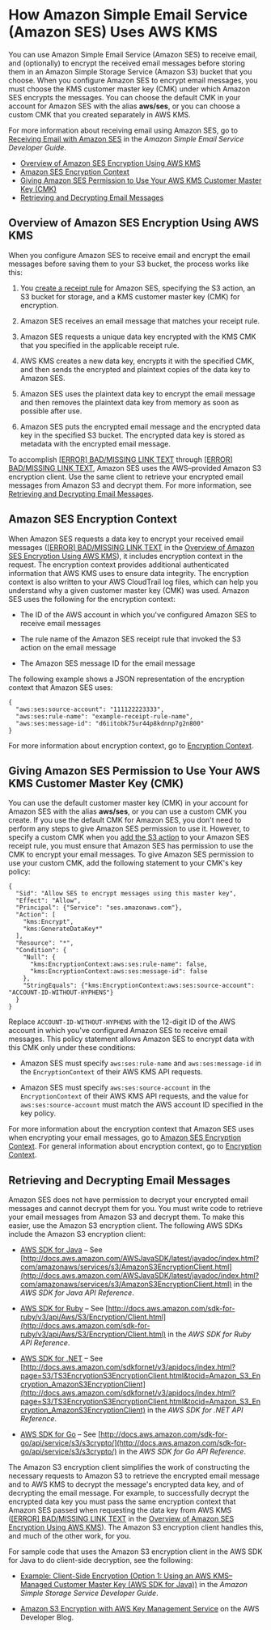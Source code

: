 # How Amazon Simple Email Service \(Amazon SES\) Uses AWS KMS<a name="services-ses"></a>

You can use Amazon Simple Email Service \(Amazon SES\) to receive email, and \(optionally\) to encrypt the received email messages before storing them in an Amazon Simple Storage Service \(Amazon S3\) bucket that you choose\. When you configure Amazon SES to encrypt email messages, you must choose the KMS customer master key \(CMK\) under which Amazon SES encrypts the messages\. You can choose the default CMK in your account for Amazon SES with the alias **aws/ses**, or you can choose a custom CMK that you created separately in AWS KMS\.

For more information about receiving email using Amazon SES, go to [Receiving Email with Amazon SES](http://docs.aws.amazon.com/ses/latest/DeveloperGuide/receiving-email.html) in the *Amazon Simple Email Service Developer Guide*\.


+ [Overview of Amazon SES Encryption Using AWS KMS](#services-ses-overview)
+ [Amazon SES Encryption Context](#services-ses-encryptioncontext)
+ [Giving Amazon SES Permission to Use Your AWS KMS Customer Master Key \(CMK\)](#services-ses-permissions)
+ [Retrieving and Decrypting Email Messages](#services-ses-decrypt)

## Overview of Amazon SES Encryption Using AWS KMS<a name="services-ses-overview"></a>

When you configure Amazon SES to receive email and encrypt the email messages before saving them to your S3 bucket, the process works like this:

1. You [create a receipt rule](http://docs.aws.amazon.com/ses/latest/DeveloperGuide/receiving-email-receipt-rules.html) for Amazon SES, specifying the S3 action, an S3 bucket for storage, and a KMS customer master key \(CMK\) for encryption\.

1. Amazon SES receives an email message that matches your receipt rule\.

1. Amazon SES requests a unique data key encrypted with the KMS CMK that you specified in the applicable receipt rule\.

1. AWS KMS creates a new data key, encrypts it with the specified CMK, and then sends the encrypted and plaintext copies of the data key to Amazon SES\.

1. Amazon SES uses the plaintext data key to encrypt the email message and then removes the plaintext data key from memory as soon as possible after use\.

1. Amazon SES puts the encrypted email message and the encrypted data key in the specified S3 bucket\. The encrypted data key is stored as metadata with the encrypted email message\.

To accomplish [[ERROR] BAD/MISSING LINK TEXT](#SES-requests-data-key) through [[ERROR] BAD/MISSING LINK TEXT](#SES-puts-message-in-bucket), Amazon SES uses the AWS–provided Amazon S3 encryption client\. Use the same client to retrieve your encrypted email messages from Amazon S3 and decrypt them\. For more information, see [Retrieving and Decrypting Email Messages](#services-ses-decrypt)\.

## Amazon SES Encryption Context<a name="services-ses-encryptioncontext"></a>

When Amazon SES requests a data key to encrypt your received email messages \([[ERROR] BAD/MISSING LINK TEXT](#SES-requests-data-key) in the [Overview of Amazon SES Encryption Using AWS KMS](#services-ses-overview)\), it includes encryption context in the request\. The encryption context provides additional authenticated information that AWS KMS uses to ensure data integrity\. The encryption context is also written to your AWS CloudTrail log files, which can help you understand why a given customer master key \(CMK\) was used\. Amazon SES uses the following for the encryption context:

+ The ID of the AWS account in which you've configured Amazon SES to receive email messages

+ The rule name of the Amazon SES receipt rule that invoked the S3 action on the email message

+ The Amazon SES message ID for the email message

The following example shows a JSON representation of the encryption context that Amazon SES uses:

```
{
  "aws:ses:source-account": "111122223333",
  "aws:ses:rule-name": "example-receipt-rule-name",
  "aws:ses:message-id": "d6iitobk75ur44p8kdnnp7g2n800"
}
```

For more information about encryption context, go to [Encryption Context](encryption-context.md)\.

## Giving Amazon SES Permission to Use Your AWS KMS Customer Master Key \(CMK\)<a name="services-ses-permissions"></a>

You can use the default customer master key \(CMK\) in your account for Amazon SES with the alias **aws/ses**, or you can use a custom CMK you create\. If you use the default CMK for Amazon SES, you don't need to perform any steps to give Amazon SES permission to use it\. However, to specify a custom CMK when you [add the S3 action](http://docs.aws.amazon.com/ses/latest/DeveloperGuide/receiving-email-action-s3.html) to your Amazon SES receipt rule, you must ensure that Amazon SES has permission to use the CMK to encrypt your email messages\. To give Amazon SES permission to use your custom CMK, add the following statement to your CMK's key policy:

```
{
  "Sid": "Allow SES to encrypt messages using this master key",
  "Effect": "Allow",
  "Principal": {"Service": "ses.amazonaws.com"},
  "Action": [
    "kms:Encrypt",
    "kms:GenerateDataKey*"
  ],
  "Resource": "*",
  "Condition": {
    "Null": {
      "kms:EncryptionContext:aws:ses:rule-name": false,
      "kms:EncryptionContext:aws:ses:message-id": false
    },
    "StringEquals": {"kms:EncryptionContext:aws:ses:source-account": "ACCOUNT-ID-WITHOUT-HYPHENS"}
  }
}
```

Replace `ACCOUNT-ID-WITHOUT-HYPHENS` with the 12\-digit ID of the AWS account in which you've configured Amazon SES to receive email messages\. This policy statement allows Amazon SES to encrypt data with this CMK only under these conditions:

+ Amazon SES must specify `aws:ses:rule-name` and `aws:ses:message-id` in the `EncryptionContext` of their AWS KMS API requests\.

+ Amazon SES must specify `aws:ses:source-account` in the `EncryptionContext` of their AWS KMS API requests, and the value for `aws:ses:source-account` must match the AWS account ID specified in the key policy\.

For more information about the encryption context that Amazon SES uses when encrypting your email messages, go to [Amazon SES Encryption Context](#services-ses-encryptioncontext)\. For general information about encryption context, go to [Encryption Context](encryption-context.md)\.

## Retrieving and Decrypting Email Messages<a name="services-ses-decrypt"></a>

Amazon SES does not have permission to decrypt your encrypted email messages and cannot decrypt them for you\. You must write code to retrieve your email messages from Amazon S3 and decrypt them\. To make this easier, use the Amazon S3 encryption client\. The following AWS SDKs include the Amazon S3 encryption client:

+ [AWS SDK for Java](https://aws.amazon.com/sdk-for-java/) – See [http://docs.aws.amazon.com/AWSJavaSDK/latest/javadoc/index.html?com/amazonaws/services/s3/AmazonS3EncryptionClient.html](http://docs.aws.amazon.com/AWSJavaSDK/latest/javadoc/index.html?com/amazonaws/services/s3/AmazonS3EncryptionClient.html) in the *AWS SDK for Java API Reference*\.

+ [AWS SDK for Ruby](https://aws.amazon.com/sdk-for-ruby/) – See [http://docs.aws.amazon.com/sdk-for-ruby/v3/api/Aws/S3/Encryption/Client.html](http://docs.aws.amazon.com/sdk-for-ruby/v3/api/Aws/S3/Encryption/Client.html) in the *AWS SDK for Ruby API Reference*\.

+ [AWS SDK for \.NET](https://aws.amazon.com/sdk-for-net/) – See [http://docs.aws.amazon.com/sdkfornet/v3/apidocs/index.html?page=S3/TS3EncryptionS3EncryptionClient.html&tocid=Amazon_S3_Encryption_AmazonS3EncryptionClient](http://docs.aws.amazon.com/sdkfornet/v3/apidocs/index.html?page=S3/TS3EncryptionS3EncryptionClient.html&tocid=Amazon_S3_Encryption_AmazonS3EncryptionClient) in the *AWS SDK for \.NET API Reference*\.

+ [AWS SDK for Go](https://aws.amazon.com/sdk-for-go/) – See [http://docs.aws.amazon.com/sdk-for-go/api/service/s3/s3crypto/](http://docs.aws.amazon.com/sdk-for-go/api/service/s3/s3crypto/) in the *AWS SDK for Go API Reference*\.

The Amazon S3 encryption client simplifies the work of constructing the necessary requests to Amazon S3 to retrieve the encrypted email message and to AWS KMS to decrypt the message's encrypted data key, and of decrypting the email message\. For example, to successfully decrypt the encrypted data key you must pass the same encryption context that Amazon SES passed when requesting the data key from AWS KMS \([[ERROR] BAD/MISSING LINK TEXT](#SES-requests-data-key) in the [Overview of Amazon SES Encryption Using AWS KMS](#services-ses-overview)\)\. The Amazon S3 encryption client handles this, and much of the other work, for you\.

For sample code that uses the Amazon S3 encryption client in the AWS SDK for Java to do client\-side decryption, see the following:

+ [Example: Client\-Side Encryption \(Option 1: Using an AWS KMS–Managed Customer Master Key \(AWS SDK for Java\)\)](http://docs.aws.amazon.com/AmazonS3/latest/dev/client-side-using-kms-java.html) in the *Amazon Simple Storage Service Developer Guide*\.

+ [Amazon S3 Encryption with AWS Key Management Service](https://aws.amazon.com/blogs/developer/amazon-s3-encryption-with-aws-key-management-service/) on the AWS Developer Blog\.